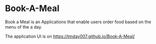 # Book-A-Meal

Book a Meal is an Applications that enable users order food based on the menu of the a day.

The application UI is on https://tmdav007.github.io/Book-A-Meal/